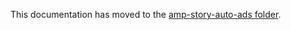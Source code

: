 This documentation has moved to the [amp-story-auto-ads folder](../amp-story-auto-ads/amp-story-auto-ads.md).
